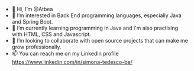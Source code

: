 - 👋 Hi, I’m @Atbea
- 👀 I’m interested in Back End programming languages, especially Java and Spring Boot.
- 🌱 I’m currently learning programming in Java and i'm also practising with HTML, CSS and Javascript.
- 💞️ I’m looking to collaborate with open source projects that can make me grow professionally.
- 📫 You can reach me on my LinkedIn profile https://www.linkedin.com/in/simona-tedesco-be/

<!---
Atbea/Atbea is a ✨ special ✨ repository because its `README.md` (this file) appears on your GitHub profile.
You can click the Preview link to take a look at your changes.
--->
